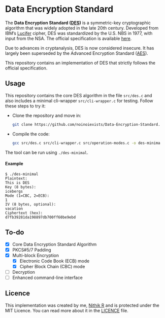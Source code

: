# Data Encryption Standard

The **Data Encryption Standard ([DES](https://en.wikipedia.org/wiki/Data_Encryption_Standard))** is a symmetric-key cryptographic algorithm that was widely adopted in the late 20th century. Developed from IBM’s [Lucifer](https://en.wikipedia.org/wiki/Lucifer_%28cipher%29) cipher, DES was standardized by the U.S. NBS in 1977, with input from the NSA. The official specification is available [here](https://csrc.nist.gov/files/pubs/fips/46/final/docs/nbs.fips.46.pdf).

Due to advances in cryptanalysis, DES is now considered insecure. It has largely been superseded by the Advanced Encryption Standard ([AES](https://en.wikipedia.org/wiki/Advanced_Encryption_Standard)).

This repository contains an implementation of DES that strictly follows the official specification.

## Usage
This repository contains the core DES algorithm in the file `src/des.c` and also includes a minimal cli-wrapper `src/cli-wrapper.c` for testing.
Follow these steps to try it:
- Clone the repository and move in:
  ```sh
  git clone https://github.com/noinoiexists/Data-Encryption-Standard.git && cd Data-Encryption-Standard
  ```
- Compile the code:
  ```sh
  gcc src/des.c src/cli-wrapper.c src/operation-modes.c -o des-minimal -Wall -Wextra
  ```
The tool can be run using `./des-minimal`.

#### Example
```
$ ./des-minimal
Plaintext:
This is DES
Key (8 bytes):
icebergs
Mode (1=CBC, 2=ECB):
1
IV (8 bytes, optional):
vacation
Ciphertext (hex):
d7fb39281da198897db700ff60be9ebd
```


## To-do

- [x] Core Data Encryption Standard Algorithm
- [x] PKCS#5/7 Padding
- [x] Multi-block Encryption
  - [x] Electronic Code Book (ECB) mode 
  - [x] Cipher Block Chain (CBC) mode
- [ ] Decryption
- [ ] Enhanced command-line interface

## Licence
This implementation was created by me, [Nithik R](https://github.com/noinoiexists) and is protected under the MIT Licence. You can read more about it in the [LICENCE](https://github.com/noinoiexists/Data-Encryption-Standard/blob/main/LICENSE) file.
